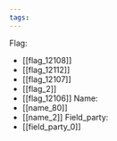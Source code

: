 ```yaml
---
tags:
---
```

Flag:
- [[flag_12108]]
- [[flag_12112]]
- [[flag_12107]]
- [[flag_2]]
- [[flag_12106]]
Name:
- [[name_80]]
- [[name_2]]
Field_party:
- [[field_party_0]]
